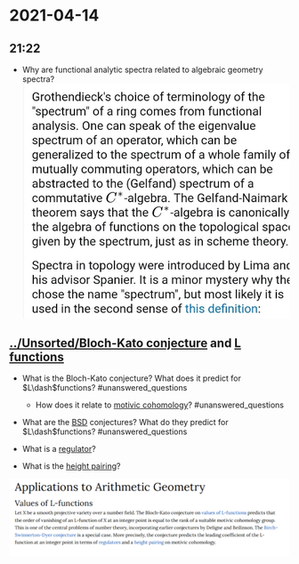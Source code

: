 # 2021-04-14

## 21:22

- Why are functional analytic spectra related to algebraic geometry spectra?
![image_2021-04-14-21-22-30](figures/image_2021-04-14-21-22-30.png)

## [../Unsorted/Bloch-Kato conjecture](../Unsorted/Bloch-Kato%20conjecture.md) and [L functions](L%20function)

- What is the Bloch-Kato conjecture?
  What does it predict for $L\dash$functions?
	#unanswered_questions 
  - How does it relate to [motivic cohomology](motivic%20cohomology)?
	#unanswered_questions
 
- What are the [BSD](../Unsorted/Birch%20and%20Swinnerton-Dyer%20conjecture.md) conjectures?
  What do they predict for $L\dash$functions?
	#unanswered_questions 
- What is a [regulator](regulator)?
- What is the [height pairing](height%20pairing)?

![image_2021-04-14-22-15-54](figures/image_2021-04-14-22-15-54.png)
